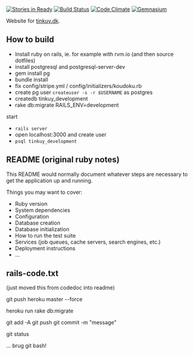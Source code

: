 [![Stories in Ready](https://badge.waffle.io/NewCircleMovement/tinkuy.png?label=ready&title=Ready)](https://waffle.io/NewCircleMovement/tinkuy)
[![Build Status](https://travis-ci.org/NewCircleMovement/tinkuy.svg)](https://travis-ci.org/NewCircleMovement/tinkuy)
[![Code Climate](https://d3s6mut3hikguw.cloudfront.net/github/NewCircleMovement/tinkuy/badges/gpa.svg)](https://codeclimate.com/github/NewCircleMovement/tinkuy)
[![Gemnasium](https://gemnasium.com/NewCircleMovement/tinkuy.svg)](https://gemnasium.com/NewCircleMovement/tinkuy)


Website for [tinkuy.dk](https://tinkuy.dk).

## How to build

- Install ruby on rails, ie. for example with rvm.io (and then source dotfiles)
- install postgresql and postgresql-server-dev
- gem install pg
- bundle install
- fix config/stripe.yml / config/initializers/koudoku.rb
- create pg user `createuser -s -r $USERNAME` as postgres
- createdb tinkuy_development
- rake db:migrate RAILS_ENV=development


start 
- `rails server`
- open localhost:3000 and create user
- `psql tinkuy_development` 

## README (original ruby notes)

This README would normally document whatever steps are necessary to get the
application up and running.

Things you may want to cover:

- Ruby version
- System dependencies
- Configuration
- Database creation
- Database initialization
- How to run the test suite
- Services (job queues, cache servers, search engines, etc.)
- Deployment instructions
- ...


## rails-code.txt

(just moved this from codedoc into readme)

  git push heroku master --force
  
  heroku run rake db:migrate
  
  git add -A
  git push
  git commit -m "message" 
  
  git status


... brug git bash!

